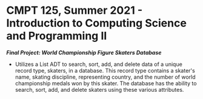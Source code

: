 # CMPT 125, Summer 2021 - Introduction to Computing Science and Programming II

_**Final Project: World Championship Figure Skaters Database**_

- Utilizes a List ADT to search, sort, add, and delete data of a unique record type, skaters, in a database. This record type contains a skater's name, skating discipline, representing country, and the number of world championship medals won by this skater. The database has the ability to search, sort, add, and delete skaters using these various attributes.
